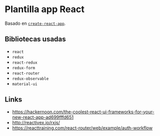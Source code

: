 # Plantilla app React
Basado en [`create-react-app`](https://github.com/facebookincubator/create-react-app).

## Bibliotecas usadas

* `react`
* `redux`
* `react-redux`
* `redux-form`
* `react-router`
* `redux-observable`
* `material-ui`

## Links

* https://hackernoon.com/the-coolest-react-ui-frameworks-for-your-new-react-app-ad699fffd651
* http://reactivex.io/rxjs/
* https://reacttraining.com/react-router/web/example/auth-workflow